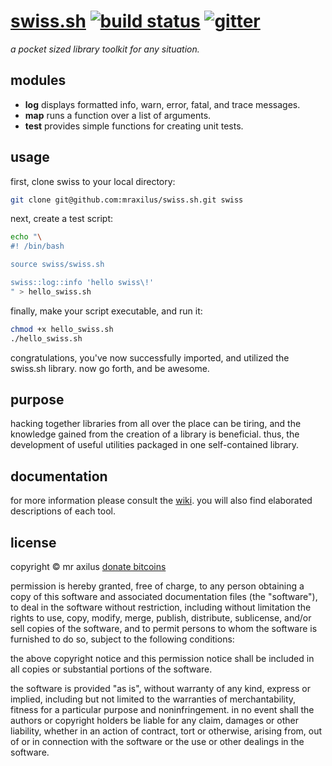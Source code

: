 [swiss.sh][1] [![build status][2]][3] [![gitter][5]][6]
=============
_a pocket sized library toolkit for any situation._

modules
-------
- __log__ displays formatted info, warn, error, fatal, and trace messages.
- __map__ runs a function over a list of arguments.
- __test__ provides simple functions for creating unit tests.

usage
-----
first,
  clone swiss to your local directory:

```sh
git clone git@github.com:mraxilus/swiss.sh.git swiss
```

next,
  create a test script:

```sh
echo "\
#! /bin/bash

source swiss/swiss.sh

swiss::log::info 'hello swiss\!'
" > hello_swiss.sh
```

finally,
  make your script executable, and run it:

```sh
chmod +x hello_swiss.sh
./hello_swiss.sh
```
congratulations,
  you've now successfully imported,
  and utilized the swiss.sh library.
now go forth,
  and be awesome.

## purpose
hacking together libraries from all over the place can be tiring,
  and the knowledge gained from the creation of a library is beneficial.
thus,
  the development of useful utilities packaged in one self-contained library.

## documentation
for more information please consult the [wiki][4]. 
you will also find elaborated descriptions of each tool.

## license
copyright © mr axilus <a class="coinbase-button" data-code="c060c048abd9fe7b4f36021738451bed" data-button-style="donation_small" href="https://coinbase.com/checkouts/c060c048abd9fe7b4f36021738451bed">donate bitcoins</a><script src="https://coinbase.com/assets/button.js" type="text/javascript"></script>

permission is hereby granted,
  free of charge,
  to any person obtaining a copy of this software and associated documentation files (the "software"),
  to deal in the software without restriction,
  including without limitation the rights to use,
  copy,
  modify,
  merge,
  publish,
  distribute,
  sublicense,
  and/or sell copies of the software,
  and to permit persons to whom the software is furnished to do so,
  subject to the following conditions:

the above copyright notice and this permission notice shall be included in all copies or substantial portions of the software.

the software is provided "as is",
  without warranty of any kind,
  express or implied,
  including but not limited to the warranties of merchantability,
  fitness for a particular purpose and noninfringement.
in no event shall the authors or copyright holders be liable for any claim,
  damages or other liability,
  whether in an action of contract,
  tort or otherwise,
  arising from,
  out of or in connection with the software or the use or other dealings in the software.

[1]: mraxil.us "swiss.sh"
[2]: https://secure.travis-ci.org/mraxilus/swiss.sh.png?branch=master
[3]: https://travis-ci.org/mraxilus/swiss.sh
[4]: https://github.com/mraxilus/swiss.sh/wiki

<!-- gitter -->
[5]: https://webhooks.gitter.im/e/282fecc9111026c1abcf
[6]: http://badges.gitter.im/mraxilus.png
